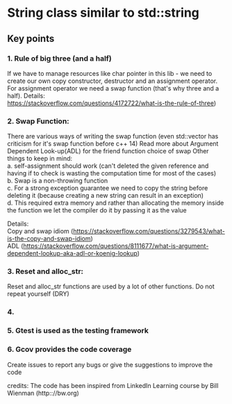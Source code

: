 # String class similar to std::string

## Key points
### 1. Rule of big three (and a half)
If we have to manage resources like char pointer in this lib - we need to create our own copy constructor, destructor and an assignment operator. For assignment operator we need a swap function (that's why three and a half).
Details:   
https://stackoverflow.com/questions/4172722/what-is-the-rule-of-three)

### 2. Swap Function:
There are various ways of writing the swap function (even std::vector has criticism for it's swap function before c++ 14)
Read more about Argument Dependent Look-up(ADL) for the friend function choice of swap
Other things to keep in mind:  
a. self-assignment should work (can't deleted the given reference and having if to check is wasting the computation time for most of the cases)     
b. Swap is a non-throwing function  
c. For a strong exception guarantee we need to copy the string before deleting it (because creating a new string can result in an exception)  
d. This required extra memory and rather than allocating the memory inside the function we let the compiler do it by passing it as the value  

Details:  
Copy and swap idiom (https://stackoverflow.com/questions/3279543/what-is-the-copy-and-swap-idiom)  
ADL (https://stackoverflow.com/questions/8111677/what-is-argument-dependent-lookup-aka-adl-or-koenig-lookup)
### 3. Reset and alloc_str:
Reset and alloc_str functions are used by a lot of other functions. Do not repeat yourself (DRY)

### 4. 

### 5. Gtest is used as the testing framework

### 6. Gcov provides the code coverage

Create issues to report any bugs or give the suggestions to improve the code


credits: The code has been inspired from LinkedIn Learning course by Bill Wienman (http:://bw.org) 
